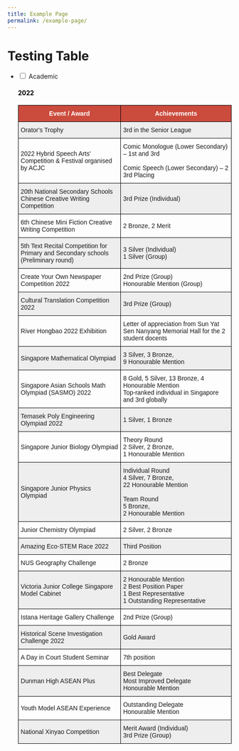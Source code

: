 ```yaml
---
title: Example Page
permalink: /example-page/
---
```

# Testing Table
<ul class="jekyllcodex_accordion">
   <li>
    <input type="checkbox" id="accordion1">
    <label for="accordion1">Academic</label>
    <div>
      <h4 style="color:black" align="left">2022</h4>
      <p>
      <style type="text/css">
.tg  {border-collapse:collapse;border-spacing:0;}
.tg td{border-color:black;border-style:solid;border-width:1px;font-family:Arial, sans-serif;font-size:14px;
  overflow:hidden;padding:10px 5px;word-break:normal;}
.tg th{border-color:black;border-style:solid;border-width:1px;font-family:Arial, sans-serif;font-size:14px;
  font-weight:normal;overflow:hidden;padding:10px 5px;word-break:normal;}
.tg .tg-cly1{text-align:left;vertical-align:middle}
.tg .tg-un5n{background-color:#CB4B3D;color:#FFF;font-weight:bold;text-align:center;vertical-align:top}
.tg .tg-u1cn{background-color:#EEE;text-align:left;vertical-align:middle}
</style>
<table class="tg">
<thead>
  <tr>
    <th class="tg-un5n"><span style="font-weight:bolder">Event / Award</span></th>
    <th class="tg-un5n"><span style="font-weight:bolder">Achievements</span></th>
  </tr>
</thead>
<tbody>
  <tr>
    <td class="tg-u1cn">Orator's Trophy</td>
    <td class="tg-u1cn">3rd in the Senior League</td>
  </tr>
  <tr>
    <td class="tg-cly1">2022 Hybrid Speech Arts' Competition & Festival organised by ACJC</td>
    <td class="tg-cly1">Comic Monologue (Lower Secondary) – 1st and 3rd<br><br>Comic Speech (Lower Secondary) – 2 3rd Placing</td>
  </tr>
  <tr>
    <td class="tg-u1cn">20th National Secondary Schools Chinese Creative Writing Competition</td>
    <td class="tg-u1cn">3rd Prize (Individual)</td>
  </tr>
  <tr>
    <td class="tg-cly1">6th Chinese Mini Fiction Creative Writing Competition</td>
    <td class="tg-cly1">2 Bronze, 2 Merit</td>
  </tr>
  <tr>
    <td class="tg-u1cn">5th Text Recital Competition for Primary and Secondary schools
(Preliminary round)
</td>
    <td class="tg-u1cn">3 Silver (Individual)<br>1 Silver (Group)</td>
  </tr>
  <tr>
    <td class="tg-cly1">Create Your Own Newspaper Competition 2022
</td>
    <td class="tg-cly1">2nd Prize (Group)<br>Honourable Mention (Group)
</td>
  </tr>
  <tr>
    <td class="tg-u1cn">Cultural Translation Competition 2022</td>
    <td class="tg-u1cn">3rd Prize (Group)</td>
  </tr>
  <tr>
    <td class="tg-cly1">River Hongbao 2022 Exhibition</td>
    <td class="tg-cly1">Letter of appreciation from Sun Yat Sen Nanyang Memorial Hall for the 2 student docents </td>
  </tr>
  <tr>
    <td class="tg-u1cn">Singapore Mathematical Olympiad</td>
    <td class="tg-u1cn">3 Silver, 3 Bronze,<br>9 Honourable Mention 
</td>
  </tr>
  <tr>
    <td class="tg-cly1">Singapore Asian Schools Math Olympiad (SASMO) 2022</td>
    <td class="tg-cly1">8 Gold, 5 Silver, 13 Bronze, 4 Honourable Mention<br>Top-ranked individual in Singapore and 3rd globally</td>
  </tr>
  <tr>
    <td class="tg-u1cn">Temasek Poly Engineering Olympiad 2022</td>
    <td class="tg-u1cn">1 Silver, 1 Bronze</td>
  </tr>
  <tr>
    <td class="tg-cly1">Singapore Junior Biology Olympiad</td>
    <td class="tg-cly1">Theory Round<br>2 Silver, 2 Bronze,<br>1 Honourable Mention</td>
  </tr>
  <tr>
    <td class="tg-u1cn">Singapore Junior Physics Olympiad</td>
    <td class="tg-u1cn">Individual Round<br>4 Silver, 7 Bronze,<br>22 Honourable Mention
<br><br>
Team Round<br>5 Bronze,<br>2 Honourable Mention</td>
  </tr>
  <tr>
    <td class="tg-cly1">Junior Chemistry Olympiad</td>
    <td class="tg-cly1">2 Silver, 2 Bronze</td>
  </tr>
  <tr>
    <td class="tg-u1cn">Amazing Eco-STEM Race 2022</td>
    <td class="tg-u1cn">Third Position</td>
  </tr>
  <tr>
    <td class="tg-cly1">NUS Geography Challenge</td>
    <td class="tg-cly1">2 Bronze</td>
  </tr>
  <tr>
    <td class="tg-u1cn">Victoria Junior College Singapore Model Cabinet</td>
    <td class="tg-u1cn">2 Honourable Mention<br>2 Best Position Paper<br>1 Best Representative<br>1 Outstanding Representative</td>
  </tr>
  <tr>
    <td class="tg-cly1">Istana Heritage Gallery Challenge</td>
    <td class="tg-cly1">2nd Prize (Group)</td>
  </tr>
  <tr>
    <td class="tg-u1cn">Historical Scene Investigation Challenge 2022</td>
    <td class="tg-u1cn">Gold Award</td>
  </tr>
  <tr>
    <td class="tg-cly1">A Day in Court Student Seminar</td>
    <td class="tg-cly1">7th position</td>
  </tr>
  <tr>
    <td class="tg-u1cn">Dunman High ASEAN Plus	
</td>
    <td class="tg-u1cn">Best Delegate<br>Most Improved Delegate<br>Honourable Mention</td>
  </tr>
  <tr>
    <td class="tg-cly1">Youth Model ASEAN Experience</td>
    <td class="tg-cly1">Outstanding Delegate<br>Honourable Mention</td>
  </tr>
  <tr>
    <td class="tg-u1cn">National Xinyao Competition </td>
    <td class="tg-u1cn">Merit Award (Individual)<br>3rd Prize (Group)</td>
  </tr>
</tbody>
</table>
			</p>